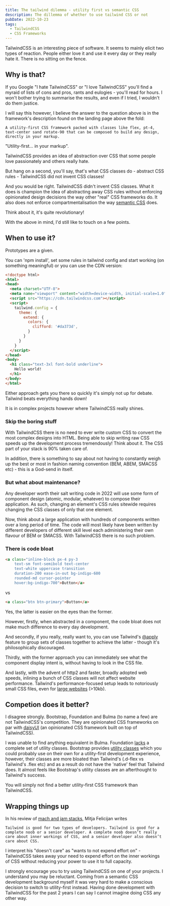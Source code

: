 ```yaml
---
title: The tailwind dilemma - utility first vs semantic CSS
description: The dillemma of whether to use tailwind CSS or not
pubDate: 2022-10-23
tags:
  - TailwindCSS
  - CSS Frameworks
---
```


TailwindCSS is an interesting piece of software. It seems to mainly elicit two types of reaction. People either love it and use it every day or they really hate it. There is no sitting on the fence.

## Why is that?

If you Google "I hate TailwindCSS" or "I love TailwindCSS" you'll find a myraid of lists of cons and pros, rants and eulogies - you'll read for hours. I won't bother trying to summarise the results, and even if I tried, I wouldn't do them justice.

I will say this however, I believe the answer to the question above is in the framework's description found on the landing page above the fold:

```
A utility-first CSS framework packed with classes like flex, pt-4, text-center sand rotate-90 that can be composed to build any design, directly in your markup.
```

"Utility-first... in your markup".

TailwindCSS provides an idea of abstraction over CSS that some people love passionately and others really hate.

But hang on a second, you'll say, that's what CSS classes do - abstract CSS rules - TailwindCSS did not invent CSS classes!

And you would be right. TailwindCSS didn't invent CSS classes. What it does is champion the idea of abstracting away CSS rules without enforcing opinionated design decisions the way other "real" CSS frameworks do. It also does not enforce compartmentalisation the way <a href="https://maintainablecss.com/chapters/semantics/">semantic CSS</a> does.

Think about it, it's quite revolutionary!

With the above in mind, I'd still like to touch on a few points.

## When to use it?

Prototypes are a given.

You can 'npm install', set some rules in tailwind config and start working (on something meaningful) or you can use the CDN version:

```html
<!doctype html>
<html>
<head>
  <meta charset="UTF-8">
  <meta name="viewport" content="width=device-width, initial-scale=1.0">
  <script src="https://cdn.tailwindcss.com"></script>
  <script>
    tailwind.config = {
      theme: {
        extend: {
          colors: {
            clifford: '#da373d',
          }
        }
      }
    }
  </script>
</head>
<body>
  <h1 class="text-3xl font-bold underline">
    Hello world!
  </h1>
</body>
</html>
```

Either approach gets you there so quickly it's simply not up for debate. Tailwind beats everything hands down!

It is in complex projects however where TailwindCSS really shines.

### Skip the boring stuff

With TailwindCSS there is no need to ever write custom CSS to convert the most complex designs into HTML. Being able to skip writing raw CSS speeds up the development process tremendously! Think about it. The CSS part of your stack is 90% taken care of.

In addition, there is something to say about not having to constantly weigh up the best or most in fashion naming convention (BEM, ABEM, SMACSS etc) - this is a God-send in itself.

### But what about maintenance?

Any developer worth their salt writing code in 2022 will use some form of component design (atomic, modular, whatever) to compose their application. As such, changing an element's CSS rules sitewide requires changing the CSS classes of only that one element.

Now, think about a large application with hundreds of components written over a long period of time. The code will most likely have been written by different developers of different skill level each administering their own flavour of BEM or SMACSS. With TailwindCSS there is no such problem.

### There is code bloat

```html
<a class="inline-block px-4 py-3
    text-sm font-semibold text-center
    text-white uppercase transition
    duration-200 ease-in-out bg-indigo-600
    rounded-md cursor-pointer
    hover:bg-indigo-700">Button</a>
```

vs

```html
<a class="btn btn-primary">Button</a>
```

Yes, the latter is easier on the eyes than the former.

However, firstly, when abstracted in a component, the code bloat does not make much difference to every day development.

And secondly, if you really, really want to, you can use Tailwind's <a href="https://tailwindcss.com/docs/reusing-styles#extracting-classes-with-apply">@apply</a> feature to group sets of classes together to achieve the latter - though it's philosophically discouraged.

Thirdly, with the former approach you can immediately see what the component display intent is, without having to look in the CSS file.

And lastly, with the advent of http2 and faster, broadly adopted web speeds, inlining a bunch of CSS classes will not affect website performance. Tailwind's performance-focused setup leads to notoriously small CSS files, even for <a href="https://tailwindcss.com/docs/optimizing-for-production">large websites</a> (>10kb).

## Competion does it better?

I disagree strongly. Bootstrap, Foundation and Bulma (to name a few) are not TailwindCSS's competition. They are opinionated CSS frameworks on par with <a href="https://daisyui.com/">daisyUI</a> (an opinionated CSS framework built on top of TailwindCSS).

I was unable to find anything equivalent in Bulma. Foundation <a href="https://get.foundation/sites/docs-v5/utility-classes.html">lacks</a> a complete set of utility classes. Bootstrap provides <a href="https://getbootstrap.com/docs/4.0/utilities/borders/">utility classes</a> which you could probably use on their own for a utility-first development experience, however, their classes are more bloated than Tailwind's (.d-flex vs Tailwind's .flex etc) and as a result do not have the 'native' feel that Tailwind does. It almost feels like Bootstrap's utility classes are an afterthought to Tailwind's success.

You will simply not find a better utility-first CSS framework than TailwindCSS.

## Wrapping things up

In his review of <a href="https://mitjafelicijan.com/state-of-web-technologies-and-web-development-in-year-2022.html">mach and jam stacks</a>, Mitja Felicijan writes

```
Tailwind is good for two types of developers. Tailwind is good for a complete noob or a senior developer. A complete noob doesn’t really care about inner workings of CSS, and a senior developer also doesn’t care about CSS.
```

I interpret his "doesn't care" as "wants to not expend effort on" - TailwindCSS takes away your need to expend effort on the inner workings of CSS without reducing your power to use it to full capacity.

I strongly encourage you to try using TailwindCSS on one of your projects. I understand you may be reluctant. Coming from a semantic CSS development background myself it was very hard to make a conscious decision to switch to utility-first instead. Having done development with TailwindCSS for the past 2 years I can say I cannot imagine doing CSS any other way.
